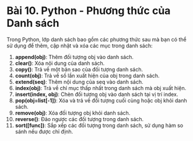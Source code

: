 # Bài 10. Python - Phương thức của Danh sách

Trong Python, lớp danh sách bao gồm các phương thức sau mà bạn có thể sử dụng để thêm, cập nhật và xóa các mục trong danh sách:

1. **append(obj)**: Thêm đối tượng obj vào danh sách.
2. **clear()**: Xóa nội dung của danh sách.
3. **copy()**: Trả về một bản sao của đối tượng danh sách.
4. **count(obj)**: Trả về số lần xuất hiện của obj trong danh sách.
5. **extend(seq)**: Thêm nội dung của seq vào danh sách.
6. **index(obj)**: Trả về chỉ mục thấp nhất trong danh sách mà obj xuất hiện.
7. **insert(index, obj)**: Chèn đối tượng obj vào danh sách tại vị trí index.
8. **pop(obj=list[-1])**: Xóa và trả về đối tượng cuối cùng hoặc obj khỏi danh sách.
9. **remove(obj)**: Xóa đối tượng obj khỏi danh sách.
10. **reverse()**: Đảo ngược các đối tượng trong danh sách.
11. **sort([func])**: Sắp xếp các đối tượng trong danh sách, sử dụng hàm so sánh nếu được chỉ định.